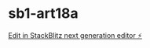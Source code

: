 # sb1-art18a

[Edit in StackBlitz next generation editor ⚡️](https://stackblitz.com/~/github.com/Zaki262682/sb1-art18a)